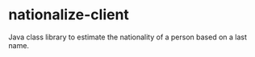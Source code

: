 nationalize-client
===================

Java class library to estimate the nationality of a person based on a last name.